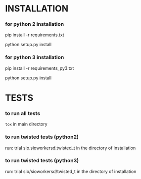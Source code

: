 # INSTALLATION

### for python 2 installation ###
pip install -r requirements.txt

python setup.py install

### for python 3 installation ###
pip install -r requirements_py3.txt

python setup.py install

# TESTS

### to run all tests ###
`tox`
in main directory

### to run twisted tests (python2) ###
run:
trial sio.sioworkersd.twisted_t
in the directory of installation

### to run twisted tests (python3) ###
run:
trial sio/sioworkersd/twisted_t
in the directory of installation